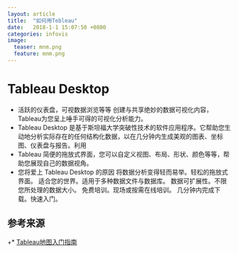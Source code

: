 ```yaml
---
layout: article
title:  "如何用Tebleau"
date:   2018-1-1 15:07:50 +0800
categories: infovis
image:
  teaser: mnm.png
  feature: mnm.png
---
```


# Tableau Desktop
 + 活跃的仪表盘，可视数据浏览等等
创建与共享绝妙的数据可视化内容，Tableau为您呈上唾手可得的可视化分析能力。
 + Tableau Desktop 是基于斯坦福大学突破性技术的软件应用程序。它帮助您生动地分析实际存在的任何结构化数据，以在几分钟内生成美观的图表、坐标图、仪表盘与报告。利用
 + Tableau 简便的拖放式界面，您可以自定义视图、布局、形状、颜色等等，帮助您展现自己的数据视角。
 + 您将爱上 Tableau Desktop 的原因
将数据分析变得轻而易举。轻松的拖放式界面。
适合您的世界。适用于多种数据文件与数据库。
数据可扩展性。不限您所处理的数据大小。
免费培训。现场或按需在线培训。
几分钟内完成下载。快速入门。
## 参考来源 
 
+* [Tableau地图入门指南](http://onlinehelp.tableau.com/current/pro/desktop/zh-cn/help.htm#buildexamples_maps.html%3FTocPath%3D%25E8%25AE%25BE%25E8%25AE%25A1%25E8%25A7%2586%25E5%259B%25BE%25E5%2592%258C%25E5%2588%2586%25E6%259E%2590%25E6%2595%25B0%25E6%258D%25AE%7C%25E7%2594%259F%25E6%2588%2590%25E5%2592%258C%25E4%25BD%25BF%25E7%2594%25A8%25E5%259C%25B0%25E5%259B%25BE%7C_____1) 
 